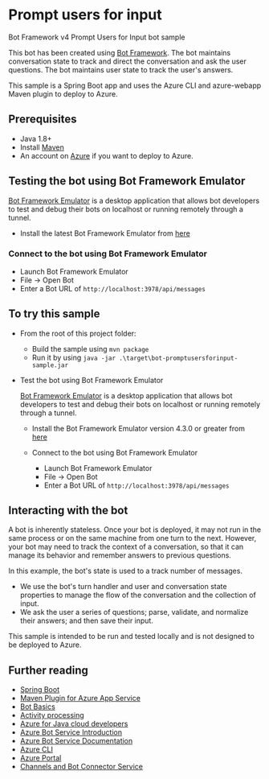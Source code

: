 # Prompt users for input

Bot Framework v4 Prompt Users for Input bot sample

This bot has been created using [Bot Framework](https://dev.botframework.com). The bot maintains conversation state to track and direct the conversation and ask the user questions. The bot maintains user state to track the user's answers.

This sample is a Spring Boot app and uses the Azure CLI and azure-webapp Maven plugin to deploy to Azure.

## Prerequisites

- Java 1.8+
- Install [Maven](https://maven.apache.org/)
- An account on [Azure](https://azure.microsoft.com) if you want to deploy to Azure.

## Testing the bot using Bot Framework Emulator

[Bot Framework Emulator](https://github.com/microsoft/botframework-emulator) is a desktop application that allows bot developers to test and debug their bots on localhost or running remotely through a tunnel.

- Install the latest Bot Framework Emulator from [here](https://github.com/Microsoft/BotFramework-Emulator/releases)

### Connect to the bot using Bot Framework Emulator

- Launch Bot Framework Emulator
- File -> Open Bot
- Enter a Bot URL of `http://localhost:3978/api/messages`

## To try this sample
- From the root of this project folder:
  - Build the sample using `mvn package`
  - Run it by using `java -jar .\target\bot-promptusersforinput-sample.jar`

- Test the bot using Bot Framework Emulator

  [Bot Framework Emulator](https://github.com/microsoft/botframework-emulator) is a desktop application that allows bot developers to test and debug their bots on localhost or running remotely through a tunnel.

  - Install the Bot Framework Emulator version 4.3.0 or greater from [here](https://github.com/Microsoft/BotFramework-Emulator/releases)

  - Connect to the bot using Bot Framework Emulator

    - Launch Bot Framework Emulator
    - File -> Open Bot
    - Enter a Bot URL of `http://localhost:3978/api/messages`
    
## Interacting with the bot

A bot is inherently stateless. Once your bot is deployed, it may not run in the same process or on the same machine from one turn to the next.
However, your bot may need to track the context of a conversation, so that it can manage its behavior and remember answers to previous questions.

In this example, the bot's state is used to a track number of messages.

- We use the bot's turn handler and user and conversation state properties to manage the flow of the conversation and the collection of input.
- We ask the user a series of questions; parse, validate, and normalize their answers; and then save their input.

This sample is intended to be run and tested locally and is not designed to be deployed to Azure.

## Further reading

- [Spring Boot](https://spring.io/projects/spring-boot)
- [Maven Plugin for Azure App Service](https://github.com/microsoft/azure-maven-plugins/tree/develop/azure-webapp-maven-plugin)
- [Bot Basics](https://docs.microsoft.com/azure/bot-service/bot-builder-basics?view=azure-bot-service-4.0)
- [Activity processing](https://docs.microsoft.com/en-us/azure/bot-service/bot-builder-concept-activity-processing?view=azure-bot-service-4.0)
- [Azure for Java cloud developers](https://docs.microsoft.com/en-us/azure/java/?view=azure-java-stable)
- [Azure Bot Service Introduction](https://docs.microsoft.com/azure/bot-service/bot-service-overview-introduction?view=azure-bot-service-4.0)
- [Azure Bot Service Documentation](https://docs.microsoft.com/azure/bot-service/?view=azure-bot-service-4.0)
- [Azure CLI](https://docs.microsoft.com/cli/azure/?view=azure-cli-latest)
- [Azure Portal](https://portal.azure.com)
- [Channels and Bot Connector Service](https://docs.microsoft.com/en-us/azure/bot-service/bot-concepts?view=azure-bot-service-4.0)

